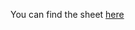 You can find the sheet [here](https://docs.google.com/spreadsheets/d/1oB2HXQk431cSjQhKUycwlZqBkFeKDjdaRFOy_vxZAyM/edit?usp=sharing)